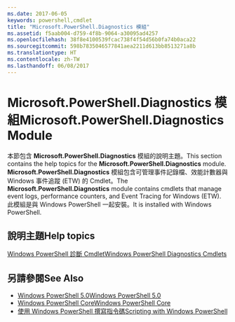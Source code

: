 ```yaml
---
ms.date: 2017-06-05
keywords: powershell,cmdlet
title: "Microsoft.PowerShell.Diagnostics 模組"
ms.assetid: f5aab004-d759-4f8b-9064-a30095ad4257
ms.openlocfilehash: 38f8e4100539fcac738f4f54d56b0fa74b0aca22
ms.sourcegitcommit: 598b7835046577841aea2211d613bb8513271a8b
ms.translationtype: HT
ms.contentlocale: zh-TW
ms.lasthandoff: 06/08/2017
---
```

# <a name="microsoftpowershelldiagnostics-module"></a><span data-ttu-id="ac106-103">Microsoft.PowerShell.Diagnostics 模組</span><span class="sxs-lookup"><span data-stu-id="ac106-103">Microsoft.PowerShell.Diagnostics Module</span></span>
<span data-ttu-id="ac106-104">本節包含 **Microsoft.PowerShell.Diagnostics** 模組的說明主題。</span><span class="sxs-lookup"><span data-stu-id="ac106-104">This section contains the help topics for the **Microsoft.PowerShell.Diagnostics** module.</span></span> <span data-ttu-id="ac106-105">**Microsoft.PowerShell.Diagnostics** 模組包含可管理事件記錄檔、效能計數器與 Windows 事件追蹤 (ETW) 的 Cmdlet。</span><span class="sxs-lookup"><span data-stu-id="ac106-105">The **Microsoft.PowerShell.Diagnostics** module contains cmdlets that manage event logs, performance counters, and Event Tracing for Windows (ETW).</span></span> <span data-ttu-id="ac106-106">此模組是與 Windows PowerShell 一起安裝。</span><span class="sxs-lookup"><span data-stu-id="ac106-106">It is installed with Windows PowerShell.</span></span>

## <a name="help-topics"></a><span data-ttu-id="ac106-107">說明主題</span><span class="sxs-lookup"><span data-stu-id="ac106-107">Help topics</span></span>
[<span data-ttu-id="ac106-108">Windows PowerShell 診斷 Cmdlet</span><span class="sxs-lookup"><span data-stu-id="ac106-108">Windows PowerShell Diagnostics Cmdlets</span></span>](http://go.microsoft.com/fwlink/?LinkID=245858)

## <a name="see-also"></a><span data-ttu-id="ac106-109">另請參閱</span><span class="sxs-lookup"><span data-stu-id="ac106-109">See Also</span></span>
- [<span data-ttu-id="ac106-110">Windows PowerShell 5.0</span><span class="sxs-lookup"><span data-stu-id="ac106-110">Windows PowerShell 5.0</span></span>](Windows-PowerShell-5.0.md)
- [<span data-ttu-id="ac106-111">Windows PowerShell Core</span><span class="sxs-lookup"><span data-stu-id="ac106-111">Windows PowerShell Core</span></span>](https://technet.microsoft.com/en-us/library/4b75f1e4-f327-48f3-92ab-bf5435094d41)
- [<span data-ttu-id="ac106-112">使用 Windows PowerShell 撰寫指令碼</span><span class="sxs-lookup"><span data-stu-id="ac106-112">Scripting with Windows PowerShell</span></span>](../../getting-started/fundamental/Scripting-with-Windows-PowerShell.md)

